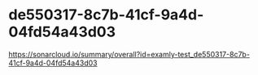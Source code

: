 # de550317-8c7b-41cf-9a4d-04fd54a43d03
https://sonarcloud.io/summary/overall?id=examly-test_de550317-8c7b-41cf-9a4d-04fd54a43d03
